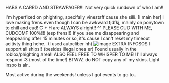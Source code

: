 HABS A CARRD AND STRAWPAGER!!!
Not very quick rundown of who I am!!
  
I'm hyperfixed on phighting, specifally vinestaff cause she silli. [I main her] I love making frens even though I can be awkward tjdfkj, mainly on ponytown to chill and cud!
C + H are ALWAYS alright!! ^^
PLEASE CUD WITH ME, CUDCOMF 100%!!! (esp frens!!)
If you see me disappearing and reappearing after 15 minutes or so, it's cause I can't reset my timeout acitivty thing hehe.. (I used autocliber hh)
![image](https://github.com/user-attachments/assets/22bbd761-18dd-4d6c-88eb-d91c98f267d4)
EXTRA INFOSOS
I support all ships!! (besides illegal ones er)
Found usually in the roblox/phighting area!!
ALSO FEEL FREE TO WHISPER TO ME!! I'll always respond :3 (most of the time!)
BTWW, do NOT copy any of my skins. Light inspo is alr..

Most active during the weekends! unless I got events to go to.. 
